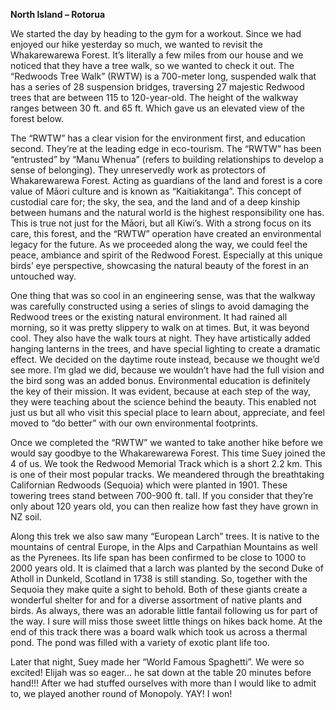 **North Island – Rotorua**

We started the day by heading to the gym for a workout. Since we had
enjoyed our hike yesterday so much, we wanted to revisit the
Whakarewarewa Forest. It’s literally a few miles from our house and we
noticed that they have a tree walk, so we wanted to check it out.
The “Redwoods Tree Walk” (RWTW) is a 700-meter long, suspended walk that
has a series of 28 suspension bridges, traversing 27 majestic Redwood trees
that are between 115 to 120-year-old. The height of the walkway ranges
between 30 ft. and 65 ft. Which gave us an elevated view of the forest
below.

The “RWTW” has a clear vision for the environment first, and education
second. They’re at the leading edge in eco-tourism. The “RWTW” has been
“entrusted” by “Manu Whenua” (refers to building relationships to develop
a sense of belonging).
They unreservedly work as protectors of
Whakarewarewa Forest. Acting as guardians of the land and forest is a
core value of Māori culture and is known as “Kaitiakitanga”. This concept
of custodial care for; the sky, the sea, and the land and of a deep kinship
between humans and the natural world is the highest responsibility one has.
This is true not just for the Māori, but all Kiwi’s. With a strong focus on its care,
this forest, and the “RWTW” operation have created an environmental
legacy for the future.
As we proceeded along the way, we could feel the peace, ambiance and
spirit of the Redwood Forest. Especially at this unique birds’ eye perspective,
showcasing the natural beauty of the forest in an untouched way.

One thing that was so cool in an engineering sense, was that the walkway
was carefully constructed using a series of slings to avoid damaging the
Redwood trees or the existing natural environment. It had rained all
morning, so it was pretty slippery to walk on at times. But, it was beyond
cool. They also have the walk tours at night. They have artistically added
hanging lanterns in the trees, and have special lighting to create a dramatic
effect. We decided on the daytime route instead, because we thought
we’d see more. I’m glad we did, because we wouldn’t have had the full
vision and the bird song was an added bonus.
Environmental education is definitely the key of their mission. It was evident,
because at each step of the way, they were teaching about the science
behind the beauty. This enabled not just us but all who visit this special
place to learn about, appreciate, and feel moved to “do better” with our
own environmental footprints.

Once we completed the “RWTW” we wanted to take another hike before
we would say goodbye to the Whakarewarewa Forest. This time Suey joined
the 4 of us. We took the Redwood Memorial Track which is a short 2.2 km.
This is one of their most popular tracks. We meandered through the
breathtaking Californian Redwoods (Sequoia) which were planted in 1901.
These towering trees stand between 700-900 ft. tall. If you consider that
they’re only about 120 years old, you can then realize how fast they have
grown in NZ soil.

Along this trek we also saw many “European Larch” trees. It is native to the
mountains of central Europe, in the Alps and Carpathian Mountains as well as
the Pyrenees. Its life span has been confirmed to be close to 1000 to 2000 years
old. It is claimed that a larch was planted by the second Duke of Atholl in
Dunkeld, Scotland in 1738 is still standing. So, together with the Sequoia they
make quite a sight to behold. Both of these giants create a wonderful shelter
for and for a diverse assortment of native plants and birds. As always, there
was an adorable little fantail following us for part of the way. I sure will miss
those sweet little things on hikes back home. At the end of this track there was
a board walk which took us across a thermal pond. The pond was filled with
a variety of exotic plant life too.

Later that night, Suey made her “World Famous Spaghetti”. We were so
excited! Elijah was so eager… he sat down at the table 20 minutes before
hand!!! After we had stuffed ourselves with more than I would like to admit to,
we played another round of Monopoly. YAY! I won!
